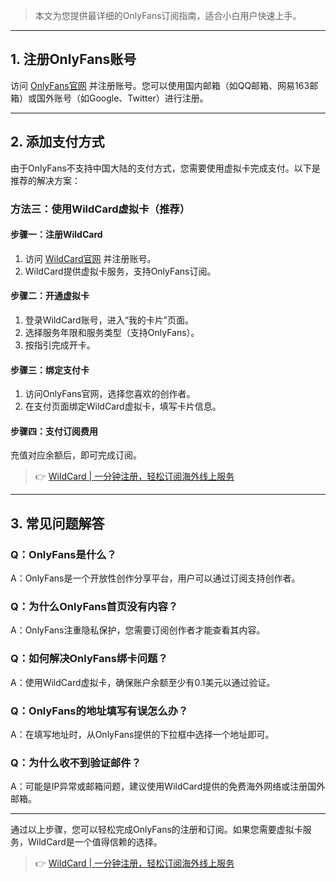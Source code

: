 > 本文为您提供最详细的OnlyFans订阅指南，适合小白用户快速上手。

---

## 1. 注册OnlyFans账号

访问 [OnlyFans官网](https://onlyfans.com/) 并注册账号。您可以使用国内邮箱（如QQ邮箱、网易163邮箱）或国外账号（如Google、Twitter）进行注册。

---

## 2. 添加支付方式

由于OnlyFans不支持中国大陆的支付方式，您需要使用虚拟卡完成支付。以下是推荐的解决方案：

### 方法三：使用WildCard虚拟卡（推荐）

#### 步骤一：注册WildCard

1. 访问 [WildCard官网](https://bit.ly/bewildcard) 并注册账号。
2. WildCard提供虚拟卡服务，支持OnlyFans订阅。

#### 步骤二：开通虚拟卡

1. 登录WildCard账号，进入“我的卡片”页面。
2. 选择服务年限和服务类型（支持OnlyFans）。
3. 按指引完成开卡。

#### 步骤三：绑定支付卡

1. 访问OnlyFans官网，选择您喜欢的创作者。
2. 在支付页面绑定WildCard虚拟卡，填写卡片信息。

#### 步骤四：支付订阅费用

充值对应余额后，即可完成订阅。

> 👉 [WildCard | 一分钟注册，轻松订阅海外线上服务](https://bit.ly/bewildcard)

---

## 3. 常见问题解答

### Q：OnlyFans是什么？
A：OnlyFans是一个开放性创作分享平台，用户可以通过订阅支持创作者。

### Q：为什么OnlyFans首页没有内容？
A：OnlyFans注重隐私保护，您需要订阅创作者才能查看其内容。

### Q：如何解决OnlyFans绑卡问题？
A：使用WildCard虚拟卡，确保账户余额至少有0.1美元以通过验证。

### Q：OnlyFans的地址填写有误怎么办？
A：在填写地址时，从OnlyFans提供的下拉框中选择一个地址即可。

### Q：为什么收不到验证邮件？
A：可能是IP异常或邮箱问题，建议使用WildCard提供的免费海外网络或注册国外邮箱。

---

通过以上步骤，您可以轻松完成OnlyFans的注册和订阅。如果您需要虚拟卡服务，WildCard是一个值得信赖的选择。

> 👉 [WildCard | 一分钟注册，轻松订阅海外线上服务](https://bit.ly/bewildcard)